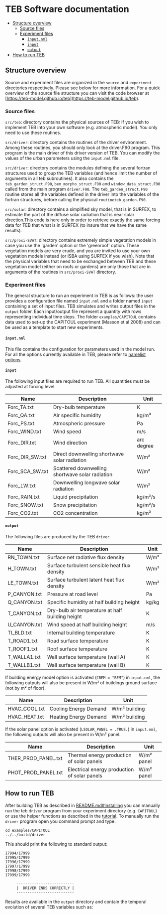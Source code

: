 <!-- omit in toc -->
# TEB Software documentation

- [Structure overview](#structure-overview)
  - [Source files](#source-files)
  - [Experiment files](#experiment-files)
    - [`input.nml`](#inputnml)
    - [`input`](#input)
    - [`output`](#output)
- [How to run TEB](#how-to-run-teb)

## Structure overview

Source and experiment files are organized in the `source` and `experiment` directories respectively. Please see below for more information. For a quick overview of the source file structure you can visit the code browser at [https://teb-model.github.io/teb](https://teb-model.github.io/teb).

### Source files

`src/teb`: directory contains the physical sources of TEB: If you wish to implement TEB into your own software (e.g. atmospheric model). You only need to use these routines.

`src/driver`: directory contains the routines of the driver environment. Among these routines, you should only look at the driver.F90 program. This program is the main driver of this driver version of TEB. You can modify the values of the urban parameters using the `input.nml` file.

`src/driver`: directory contains the modules defining the several fortran structures used to group the TEB variables (and hence limit the number of arguments in all teb subroutines). It also contains the `teb_garden_struct.F90`, `bem_morpho_struct.F90` and `window_data_struct.F90` called from the main program `driver.F90`. The `teb_garden_struct.F90` routine stores all the variables defined in the driver into the variables of the fortran structures, before calling the physical `routineteb_garden.F90`.

`src/solar`: directory contains a simplified sky model, that is in SURFEX, to estimate the part of the diffuse solar radiation that is near solar direction.This code is here only in order to retrieve exactly the same forcing data for TEB that what is in SURFEX (to insure that we have the same results).

`src/proxi-SVAT`: directory contains extremely simple vegetation models in case you use the 'garden' option or the 'greenroof' option. These vegetation models are very crude, and you are invited to use your own vegetation models instead (or ISBA using SURFEX if you wish). Note that the physical variables that need to be exchanged between TEB and these vegetation model (either on roofs or gardens) are only those that are in arguments of the routines in `src/proxi-SVAT` directory.

### Experiment files

The general structure to run an experiment in TEB is as follows: the user provides a configuration file named `input.nml` and a folder named `input` containing a set of input files. TEB simulates and writes output files in the `output` folder. Each input/output file represent a quantity with rows representing  individual time steps. The folder `examples/CAPITOUL` contains data used to set-up the CAPITOUL experiment (Masson et al 2008) and can be used as a template to start new experiments.


#### `input.nml`

This file contains the configuration for parameters used in the model run. For all the options currently available in TEB, please refer to [namelist options](namelist-options.md).


#### `input`

The following input files are required to run TEB. All quantities must be adjusted at forcing level.

| Name            | Description                                     | Unit       |
| --------------- | ----------------------------------------------- | ---------- |
| Forc_TA.txt     | Dry-bulb temperature                            | K          |
| Forc_QA.txt     | Air specific humidity                           | kg/m³      |
| Forc_PS.txt     | Atmospheric pressure                            | Pa         |
| Forc_WIND.txt   | Wind speed                                      | m/s        |
| Forc_DIR.txt    | Wind direction                                  | arc degree |
| Forc_DIR_SW.txt | Direct downwelling shortwave solar radiation    | W/m²       |
| Forc_SCA_SW.txt | Scattered downwelling shortwave solar radiation | W/m²       |
| Forc_LW.txt     | Downwelling longwave solar radiation            | W/m²       |
| Forc_RAIN.txt   | Liquid precipitation                            | kg/m²/s    |
| Forc_SNOW.txt   | Snow precipitation                              | kg/m²/s    |
| Forc_CO2.txt    | CO2 concentration                               | kg/m³      |


#### `output`

The following files are produced by the TEB `driver`.

| Name         | Description                                      | Unit  |
| ------------ | ------------------------------------------------ | ----- |
| RN_TOWN.txt  | Surface net radiative flux density               | W/m²  |
| H_TOWN.txt   | Surface turbulent sensible heat flux density     | W/m²  |
| LE_TOWN.txt  | Surface turbulent latent heat flux density       | W/m²  |
| P_CANYON.txt | Pressure at road level                           | Pa    |
| Q_CANYON.txt | Specific humidity at half building height        | kg/kg |
| T_CANYON.txt | Dry-bulb air temperature at half building height | K     |
| U_CANYON.txt | Wind speed at half building height               | m/s   |
| TI_BLD.txt   | Internal building temperature                    | K     |
| T_ROAD1.txt  | Road surface temperature                         | K     |
| T_ROOF1.txt  | Roof surface temperature                         | K     |
| T_WALLA1.txt | Wall surface temperature (wall A)                | K     |
| T_WALLB1.txt | Wall surface temperature (wall B)                | K     |


If building energy model option is activated (`CBEM = "BEM"`) in `input.nml`, the following outputs will also be present in W/m² of buildings ground surface  (not by m² of floor).

| Name          | Description           | Unit          |
| ------------- | --------------------- | ------------- |
| HVAC_COOL.txt | Cooling Energy Demand | W/m² building |
| HVAC_HEAT.txt | Heating Energy Demand | W/m² building |

If the solar panel option is activated (`LSOLAR_PANEL = .TRUE.`) in `input.nml`, the following outputs will also be present in W/m² panel.

| Name                | Description                                  | Unit       |
| ------------------- | -------------------------------------------- | ---------- |
| THER_PROD_PANEL.txt | Thermal energy production of solar panels    | W/m² panel |
| PHOT_PROD_PANEL.txt | Electrical energy production of solar panels | W/m² panel |


## How to run TEB

After building TEB as described in [README.md#installing](../README.md#installing) you can manually run the teb `driver` program from your experiment directory (e.g. `CAPITOUL`) or use the helper functions as described in the [tutorial](tutorial.ipynb). To manually run the `driver` program open you command prompt and type:

```
cd examples/CAPITOUL
../../build/driver
```

This should print the following to standard output:

```
17994/17999
17995/17999
17996/17999
17997/17999
17998/17999
17999/17999

     --------------------------
     |  DRIVER ENDS CORRECTLY |
     --------------------------
```

Results are available in the `output` directory and contain the temporal evolution of several TEB variables such as:

